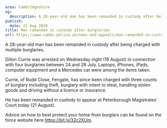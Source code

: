 ```yaml
area: Cambridgeshire
og:
  description: A 28-year-old man has been remanded in custody after being charged with multiple burglaries.
publish:
  date: 21 Aug 2020
title: Man remanded in custody after burglaries
url: https://www.cambs.police.uk/news-and-appeals/man-remanded-in-custody-after-burglaries
```

A 28-year-old man has been remanded in custody after being charged with multiple burglaries.

Dillon Currie was arrested on Wednesday night (19 August) in connection with four burglaries between 24 and 28 July. Laptops, iPhones, iPads, computer equipment and a Mercedes car were among the items taken.

Currie, of Rudd Close, Fengate, has since been charged with three counts of burglary including theft, burglary with intent to steal, handling stolen goods and driving without a licence or insurance.

He has been remanded in custody to appear at Peterborough Magistrates' Court today (21 August).

Advice on how to best protect your home from burglars can be found on the force website here https://bit.ly/32c2XUm.
